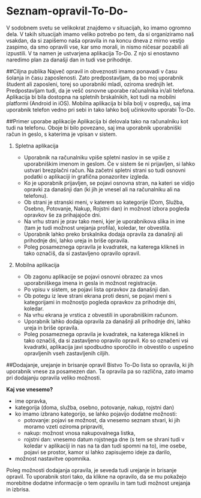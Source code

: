# Seznam-opravil-To-Do-
 
V sodobnem svetu se velikokrat znajdemo v situacijah, ko imamo ogromno dela. V takih situacijah imamo veliko potrebo po tem, 
da si organiziramo naš vsakdan, da si zapišemo naša opravila in na koncu dneva z mirno vestjo zaspimo, da smo opravili vse, 
kar smo morali, in nismo ničesar pozabili ali izpustili. V ta namen je ustvarjena aplikacija To-Do. Z njo si enostavno 
naredimo plan za današji dan in tudi vse prihodnje.
 
##Ciljna publika
 Največ opravil in obveznosti imamo ponavadi v času šolanja in času zaposlenosti. Zato predpostavljam, da bo moj 
 uporabnik študent ali zaposleni, torej so uporabniki mladi, oziroma srednjih let. Predpostavljam tudi, da je vešč osnovne 
 uporabe računalnika in/ali telefona. Aplikacija bi bila dostopna na spletnih brskalnikih, kot tudi na mobilni platformi 
 (Android in iOS). Mobilna aplikacija bi bila bolj v ospredju, saj ima uporabnik telefon vedno pri sebi in tako lahko bolj 
 učinkovito uporabi To-Do.

##Primer uporabe aplikacije
 Aplikacija bi delovala tako na računalniku kot tudi na telefonu. Oboje bi bilo povezano, saj ima uporabnik uporabniški 
 račun in geslo, s katerima je vpisan v sistem.

1. Spletna aplikacija
   - Uporabnik na računalniku vpiše spletni naslov in se vpiše z uporabniškim imenom in geslom. Če v sistem še ni prijavljen, 
     si lahko ustvari brezplačni račun. Na začetni spletni strani so tudi osnovni podatki o aplikaciji in grafična ponazoritev 
     izgleda.
   - Ko je uporabnik prijavljen, se pojavi osnovna stran, na kateri se vidijo opravki za današnji dan 
     (ki jih je vnesel ali na računalniku ali na telefonu).
   - Ob strani je stranski meni, v katerem so kategorije (Dom, Služba, Osebno, Potovanje, Nakup, Rojstni dan) in možnost izbora pogleda opravkov še za prihajajoče dni.
   - Na vrhu strani je prav tako meni, kjer je uporabnikova slika in ime (tam je tudi možnost urejanja profila), koledar, ter obvestila.
   - Uporabnik lahko preko brskalnika dodaja opravila za današnji ali prihodnje dni, lahko ureja in briše opravila.
   - Poleg posameznega opravila je kvadratek, na katerega klikneš in tako označiš, da si zastavljeno opravilo opravil.
    
2. Mobilna aplikacija
    - Ob zagonu aplikacije se pojavi osnovni obrazec za vnos uporabniškega imena in gesla in možnost registracije.
    - Po vpisu v sistem, se pojavi lista opravkov za današnji dan. 
    - Ob potegu iz leve strani ekrana proti desni, se pojavi meni s kategorijami in možnostjo pogleda opravkov za prihodnje dni, koledar.
    - Na vrhu ekrana je vrstica z obvestili in uporabniškim računom.
    - Uporabnik lahko dodaja opravila za današnji ali prihodnje dni, lahko ureja in briše opravila.
    - Poleg posameznega opravila je kvadratek, na katerega klikneš in tako označiš, da si zastavljeno opravilo opravil. Ko so označeni vsi kvadratki, aplikacija javi spodbudno sporočilo in obvestilo o uspešno opravljenih vseh zastavljenih ciljih.
    
##Dodajanje, urejanje in brisanje opravil
  Bistvo To-Do lista so opravila, ki jih uporabnik vnese za posamezen dan. Ta opravila pa so različna, zato imamo pri dodajanju opravila veliko možnosti.
 
 **Kaj vse vnesemo?**
 - ime opravka,
 - kategorija (doma, služba, osebno, potovanje, nakup, rojstni dan)
 - ko imamo izbrano kategorijo, se lahko pojavijo dodatne možnosti: 
   - potovanje: pojavi se možnost, da vnesemo seznam stvari, ki jih moramo vzeti oziroma pripraviti,
   - nakup: možnost vnosa nakupovalnega listka,
   - rojstni dan: vnesemo datum rojstnega dne (s tem se shrani tudi v koledar v aplikaciji in nas na ta dan tudi spomni na to), ime osebe, pojavi se prostor, kamor si lahko zapisujemo ideje za darilo,
 - možnost nastavitve opomnika.
 
Poleg možnosti dodajanja opravila, je seveda tudi urejanje in brisanje opravil. To uporabnik stori tako, da klikne na opravilo, da se mu pokažejo morebitne dodatne informacije o tem opravilu in tam tudi možnost urejanja in izbrisa.
